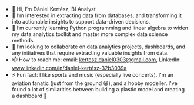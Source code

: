 - 👋 Hi, I’m Dániel Kertész, BI Analyst
- 👀 I’m interested in extracting data from databases, and transforming it into actionable insights to support data-driven decisions.
- 🌱 I’m currently learning Python programming and linear algebra to widen my data analytics toolkit and master more complex data science methods.
- 💞️ I’m looking to collaborate on data analytics projects, dashboards, and any initiatives that require extracting valuable insights from data.
- 📫 How to reach me: email: kertesz.daniel0303@gmail.com, LinkedIn: www.linkedin.com/in/daniel-kertész-32b3039a
- ⚡ Fun fact: I like sports and music (especially live concerts). I'm an aviation fanatic (just from the ground 😀), and a hobby modeller. I've found a lot of similarities between building a plastic model and creating a dashboard 🙂

<!---
danielkertesz87/danielkertesz87 is a ✨ special ✨ repository because its `README.md` (this file) appears on your GitHub profile.
You can click the Preview link to take a look at your changes.
--->
